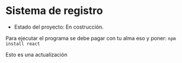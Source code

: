 <h1>Sistema de registro</h1>

- Estado del proyecto: En costrucción.

Para ejecutar el programa se debe pagar con tu alma eso y poner: 
```npm install react```

Esto es una actualización
